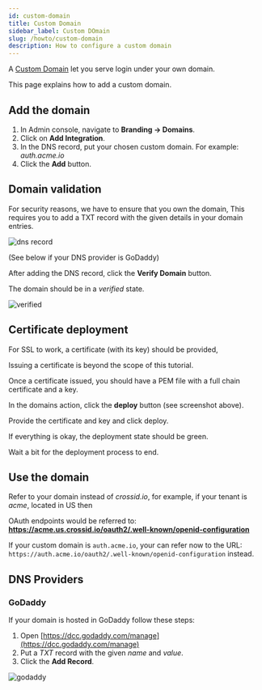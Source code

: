 ```yaml
---
id: custom-domain
title: Custom Domain
sidebar_label: Custom DOmain
slug: /howto/custom-domain
description: How to configure a custom domain
---
```


A [Custom Domain](/docs/concepts/custom-domain) let you serve login under your own domain.

This page explains how to add a custom domain.

## Add the domain

1. In Admin console, navigate to **Branding &rarr; Domains**.
1. Click on **Add Integration**.
1. In the DNS record, put your chosen custom domain.
   For example: _auth.acme.io_
1. Click the **Add** button.

## Domain validation

For security reasons, we have to ensure that you own the domain,
This requires you to add a TXT record with the given details in your domain entries.

![dns record](/images/docs/howto/customdomain_dns_record.png)

(See below if your DNS provider is GoDaddy)

After adding the DNS record, click the **Verify Domain** button.

The domain should be in a _verified_ state.

![verified](/images/docs/howto/customdomain_verified.png)

## Certificate deployment

For SSL to work, a certificate (with its key) should be provided,

Issuing a certificate is beyond the scope of this tutorial.

Once a certificate issued, you should have a PEM file with a full chain certificate and a key.

In the domains action, click the **deploy** button (see screenshot above).

Provide the certificate and key and click deploy.

If everything is okay, the deployment state should be green.

Wait a bit for the deployment process to end.

## Use the domain

Refer to your domain instead of _crossid.io_, for example, if your tenant is _acme_, located in US then

OAuth endpoints would be referred to: **https://acme.us.crossid.io/oauth2/.well-known/openid-configuration**

If your custom domain is `auth.acme.io`, your can refer now to the URL: `https://auth.acme.io/oauth2/.well-known/openid-configuration` instead.

## DNS Providers

### GoDaddy

If your domain is hosted in GoDaddy follow these steps:

1. Open [https://dcc.godaddy.com/manage](https://dcc.godaddy.com/manage)
1. Put a _TXT_ record with the given _name_ and _value_.
1. Click the **Add Record**.

![godaddy](/images/docs/howto/customdomain_godaddy.png)
